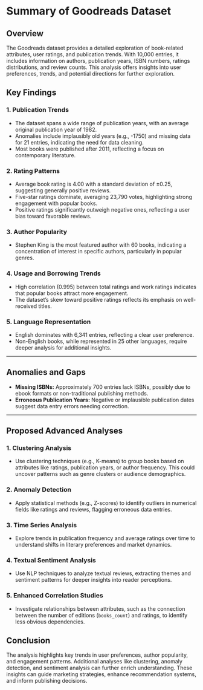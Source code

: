 # Summary of Goodreads Dataset

## Overview
The Goodreads dataset provides a detailed exploration of book-related attributes, user ratings, and publication trends. With 10,000 entries, it includes information on authors, publication years, ISBN numbers, ratings distributions, and review counts. This analysis offers insights into user preferences, trends, and potential directions for further exploration.

## Key Findings

### 1. Publication Trends
- The dataset spans a wide range of publication years, with an average original publication year of 1982. 
- Anomalies include implausibly old years (e.g., -1750) and missing data for 21 entries, indicating the need for data cleaning.
- Most books were published after 2011, reflecting a focus on contemporary literature.

### 2. Rating Patterns
- Average book rating is 4.00 with a standard deviation of ±0.25, suggesting generally positive reviews.
- Five-star ratings dominate, averaging 23,790 votes, highlighting strong engagement with popular books.
- Positive ratings significantly outweigh negative ones, reflecting a user bias toward favorable reviews.

### 3. Author Popularity
- Stephen King is the most featured author with 60 books, indicating a concentration of interest in specific authors, particularly in popular genres.

### 4. Usage and Borrowing Trends
- High correlation (0.995) between total ratings and work ratings indicates that popular books attract more engagement.
- The dataset’s skew toward positive ratings reflects its emphasis on well-received titles.

### 5. Language Representation
- English dominates with 6,341 entries, reflecting a clear user preference. 
- Non-English books, while represented in 25 other languages, require deeper analysis for additional insights.

---

## Anomalies and Gaps
- **Missing ISBNs:** Approximately 700 entries lack ISBNs, possibly due to ebook formats or non-traditional publishing methods.
- **Erroneous Publication Years:** Negative or implausible publication dates suggest data entry errors needing correction.

---

## Proposed Advanced Analyses

### 1. Clustering Analysis
- Use clustering techniques (e.g., K-means) to group books based on attributes like ratings, publication years, or author frequency. This could uncover patterns such as genre clusters or audience demographics.

### 2. Anomaly Detection
- Apply statistical methods (e.g., Z-scores) to identify outliers in numerical fields like ratings and reviews, flagging erroneous data entries.

### 3. Time Series Analysis
- Explore trends in publication frequency and average ratings over time to understand shifts in literary preferences and market dynamics.

### 4. Textual Sentiment Analysis
- Use NLP techniques to analyze textual reviews, extracting themes and sentiment patterns for deeper insights into reader perceptions.

### 5. Enhanced Correlation Studies
- Investigate relationships between attributes, such as the connection between the number of editions (`books_count`) and ratings, to identify less obvious dependencies.

## Conclusion
The analysis highlights key trends in user preferences, author popularity, and engagement patterns. Additional analyses like clustering, anomaly detection, and sentiment analysis can further enrich understanding. These insights can guide marketing strategies, enhance recommendation systems, and inform publishing decisions.
